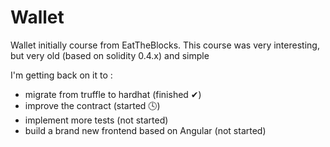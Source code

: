 # Wallet
 Wallet initially course from EatTheBlocks.
 This course was very interesting, but very old (based on solidity 0.4.x) and simple

 I'm getting back on it to :
 - migrate from truffle to hardhat              (finished ✔)
 - improve the contract                         (started 🕓)
 - implement more tests                         (not started)
 - build a brand new frontend based on Angular  (not started)
